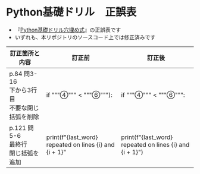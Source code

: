 # Python基礎ドリル　正誤表

- 『[Python基礎ドリル穴埋め式](https://www.ohmsha.co.jp/book/9784274225154/)』の正誤表です
- いずれも、本リポジトリのソースコード上では修正済みです

|訂正箇所と内容|訂正前|訂正後|
|----|----|----|
|p.84 問3-16　<br>下から3行目<br>不要な閉じ括弧を削除 | if """④""" < """⑥"""): |  if """④""" < """⑥""":|
|p.121 問5-6　<br>最終行<br>閉じ括弧を追加| print(f"{last_word} repeated on lines {i} and {i + 1}" |  print(f"{last_word} repeated on lines {i} and {i + 1}")|

